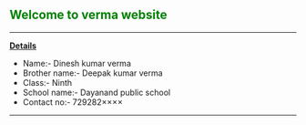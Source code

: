 <!DOCTYPE html>
<html>
<head>
</head>
<body>
<h2 style="color:green" ><strong><b>Welcome to verma website</b></strong></h2>
<Hr>
<b><strong><u>Details</u></strong></b>
<ul>
<li>Name:- Dinesh kumar verma</li>
<Li>Brother name:- Deepak kumar verma</Li>
<li>Class:- Ninth</li>
<li>School name:- Dayanand public school</li>
<li>Contact no:-  729282××××</li>
</ul>
<Hr>
<!--<table border="3" >
<tr>
<th colspan="4" ><u><strong>Element's name</u></strong></th>
</tr>
<tr>
<th>Atomic no.</th>
<th>Elements name</th>
<th> Symbol </th>
<th>Atomic mass</th>
</tr>
<tr>
<th>1.</th>
<th>Hydrogen</th>
<th> H </th>
<th> 1u </th>
</tr>
<th>2.</th>
<th>Helium</th>
<th> He </th>
<th> 4u </th>
</tr>
<th>3.</th>
<th>Lithum</th>
<th> Li </th>
<th> 7u </th>
</tr>
<hr>
</table>-->
</body>
</html>
